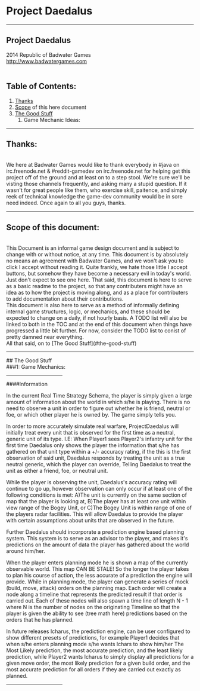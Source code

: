 # Project Daedalus #

----------


##  Project Daedalus
2014 Republic of Badwater Games
<br>
http://www.badwatergames.com
<br>
<br>

## Table of Contents:
1. [Thanks ](#thanks)
2. [Scope](#scope) of this here document
3. [The Good Stuff](the-good-stuff)
	1. Game Mechanic Ideas:

----------
## Thanks:
<br>
	We here at Badwater Games would like to thank everybody in #java on irc.freenode.net & #reddit-gamedev on irc.freenode.net for helping get this project off of the ground and at least on to a step stool.   We're sure we'll be visting those channels frequently, and asking many a stupid question.  If it wasn't for great people like them, who exercise skill, paitence, and simply reek of technical knowledge the game-dev community would be in sore need indeed.  Once again to all you guys, thanks. 
<hr>

## Scope of this document:
<br>
	This Document is an informal game design document and is subject to change with or without notice, at any time.  This document is by absolutely no means an agreement with Badwater Games, and we won't ask you to click I accept without reading it.  Quite frankly, we hate those little I accept buttons, but somehow they have become a necessary evil in today's world.  Just don't expect to see one here.  That said, this document is here to serve as a basic readme to the project, so that any contributers might have an idea as to how the project is moving along, and as a place for contributers to add documentation about their contributions.
<br>
	This document is also here to serve as a method of informally defining internal game structures, logic, or mechanics, and these should be expected to change on a daily, if not hourly basis.  A TODO list will also be linked to both in the TOC and at the end of this document when things have progressed a little bit further.  For now, consider the TODO list to conist of pretty damned near everything. 
<br>
	All that said, on to [The Good Stuff](#the-good-stuff)	
<hr>
## The Good Stuff
<br>
###1: Game Mechanics:
<hr width=30%>
####Information
<p>
	In the current Real Time Strategy Schema, the player is simply given a large amount of information about the world in which s/he is playing.  There is no need to observe a unit in order to figure out whether he is friend, neutral or foe, or which other player he is owned by.  The game simply tells you.  
<p>
	In order to more accurately simulate real warfare, ProjectDaedalus will initially treat every unit that is observed for the first time as a neutral, generic unit of its type.   I.E: When Player1 sees Player2's infantry unit for the first time Daedalus only shows the player the information that s/he has gathered on that unit type within a +/- accuracy rating, if the this is the first observation of said unit, Daedalus responds by treating the unit as a true neutral generic, which the player can override, Telling Daedalus to treat the unit as either a friend, foe, or neutral unit.  
<p>	
	While the player is observing the unit, Daedalus's accuracy rating will continue to go up, however observation can only occur if at least one of the following conditions is met: A)The unit is currently on the same section of map that the player is looking at, B)The player has at least one unit within view range of the Bogey Unit, or C)The Bogey Unit is within range of one of the players radar facilities.  This will allow Daedalus to provide the player with certain assumptions about units that are observed in the future.  
<p>
	Further Daedalus should incorporate a prediction engine based planning system.  This system is to serve as an advisor to the player, and makes it's predictions on the amount of data the player has gathered about the world around him/her.  
<p>
	When the player enters planning mode he is shown a map of the currently observable world.  This map CAN BE STALE!  So the longer the player takes to plan his course of action, the less accurate of a prediction the engine will provide.  While in planning mode, the player can generate a series of mock (build, move, attack) orders on the planning map.  Each order will create a node along a timeline that represents the predicted result if that order is carried out.  Each of these nodes will also spawn a time line of length N - 1 where N is the number of nodes on the originating Timeline so that the player is given the ability to see (tree math here) predictions based on the orders that he has planned.  
<p>
	In future releases Icharus, the prediction engine, can be user configured to show different presets of predictions, for example Player1 decides that when s/he enters planning mode s/he wants Ichars to show him/her The Most Likely prediction, the most accurate prediction, and the least likely prediction, while Player2 wants Icharus to simply display all predictions for a given move order, the most likely prediction for a given build order, and the most accurate prediction for all orders if they are carried out exactly as planned.  
<hr width=30%>











	

	